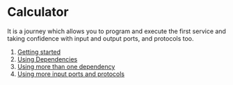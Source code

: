 # Calculator 

It is a journey which allows you to program and execute the first service and taking confidence with input and output ports, and protocols too.
   1. [Getting started](getting-started/README.md)
   1. [Using Dependencies](using-dependencies/README.md)
   1. [Using more than one dependency](using-more-than-one-dependency/README.md)
   1. [Using more input ports and protocols](using-more-input-ports-and-protocols/README.md)